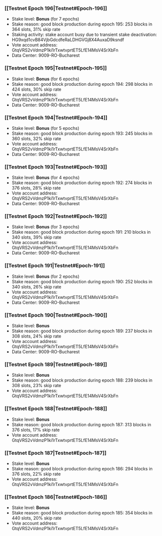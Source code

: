 ### [[Testnet Epoch 196|Testnet#Epoch-196]]
* Stake level: **Bonus** (for 7 epochs)
* Stake reason: good block production during epoch 195: 253 blocks in 364 slots, 31% skip rate
* Staking activity: stake account busy due to transient stake deactivation: HG9xqd1cvB84VjbGdcdfeRaLDHGVGj8X4AuxaD9ksndf
* Vote account address: GtqVRS2vVdmzP1ki1rTxwtvprtET5LfE14MsV4SrXbFn
* Data Center: 9009-RO-Bucharest
### [[Testnet Epoch 195|Testnet#Epoch-195]]
* Stake level: **Bonus** (for 6 epochs)
* Stake reason: good block production during epoch 194: 298 blocks in 424 slots, 30% skip rate
* Vote account address: GtqVRS2vVdmzP1ki1rTxwtvprtET5LfE14MsV4SrXbFn
* Data Center: 9009-RO-Bucharest
### [[Testnet Epoch 194|Testnet#Epoch-194]]
* Stake level: **Bonus** (for 5 epochs)
* Stake reason: good block production during epoch 193: 245 blocks in 360 slots, 32% skip rate
* Vote account address: GtqVRS2vVdmzP1ki1rTxwtvprtET5LfE14MsV4SrXbFn
* Data Center: 9009-RO-Bucharest
### [[Testnet Epoch 193|Testnet#Epoch-193]]
* Stake level: **Bonus** (for 4 epochs)
* Stake reason: good block production during epoch 192: 274 blocks in 376 slots, 28% skip rate
* Vote account address: GtqVRS2vVdmzP1ki1rTxwtvprtET5LfE14MsV4SrXbFn
* Data Center: 9009-RO-Bucharest
### [[Testnet Epoch 192|Testnet#Epoch-192]]
* Stake level: **Bonus** (for 3 epochs)
* Stake reason: good block production during epoch 191: 210 blocks in 340 slots, 39% skip rate
* Vote account address: GtqVRS2vVdmzP1ki1rTxwtvprtET5LfE14MsV4SrXbFn
* Data Center: 9009-RO-Bucharest
### [[Testnet Epoch 191|Testnet#Epoch-191]]
* Stake level: **Bonus** (for 2 epochs)
* Stake reason: good block production during epoch 190: 252 blocks in 340 slots, 26% skip rate
* Vote account address: GtqVRS2vVdmzP1ki1rTxwtvprtET5LfE14MsV4SrXbFn
* Data Center: 9009-RO-Bucharest
### [[Testnet Epoch 190|Testnet#Epoch-190]]
* Stake level: **Bonus**
* Stake reason: good block production during epoch 189: 237 blocks in 308 slots, 24% skip rate
* Vote account address: GtqVRS2vVdmzP1ki1rTxwtvprtET5LfE14MsV4SrXbFn
* Data Center: 9009-RO-Bucharest
### [[Testnet Epoch 189|Testnet#Epoch-189]]
* Stake level: **Bonus**
* Stake reason: good block production during epoch 188: 239 blocks in 308 slots, 23% skip rate
* Vote account address: GtqVRS2vVdmzP1ki1rTxwtvprtET5LfE14MsV4SrXbFn
### [[Testnet Epoch 188|Testnet#Epoch-188]]
* Stake level: **Bonus**
* Stake reason: good block production during epoch 187: 313 blocks in 376 slots, 17% skip rate
* Vote account address: GtqVRS2vVdmzP1ki1rTxwtvprtET5LfE14MsV4SrXbFn
### [[Testnet Epoch 187|Testnet#Epoch-187]]
* Stake level: **Bonus**
* Stake reason: good block production during epoch 186: 294 blocks in 376 slots, 22% skip rate
* Vote account address: GtqVRS2vVdmzP1ki1rTxwtvprtET5LfE14MsV4SrXbFn
### [[Testnet Epoch 186|Testnet#Epoch-186]]
* Stake level: **Bonus**
* Stake reason: good block production during epoch 185: 354 blocks in 440 slots, 20% skip rate
* Vote account address: GtqVRS2vVdmzP1ki1rTxwtvprtET5LfE14MsV4SrXbFn